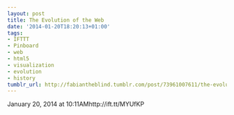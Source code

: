 ```yaml
---
layout: post
title: The Evolution of the Web
date: '2014-01-20T18:20:13+01:00'
tags:
- IFTTT
- Pinboard
- web
- html5
- visualization
- evolution
- history
tumblr_url: http://fabiantheblind.tumblr.com/post/73961007611/the-evolution-of-the-web
---
```

January 20, 2014 at 10:11AMhttp://ift.tt/MYUfKP
